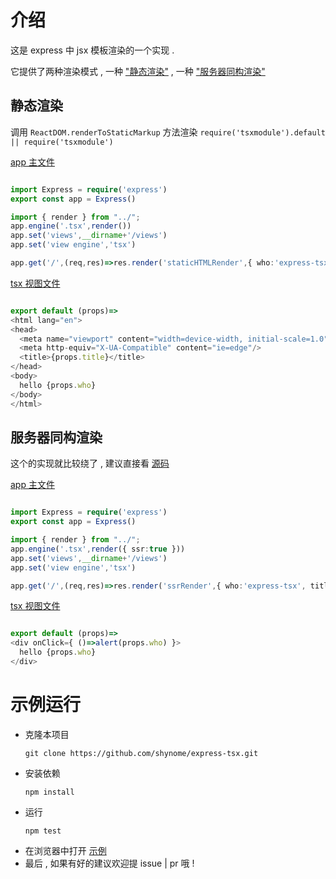 
# 介绍
这是 express 中 jsx 模板渲染的一个实现 .

它提供了两种渲染模式 , 一种 ["静态渲染"](#静态渲染) , 一种 ["服务器同构渲染"](#服务器同构渲染)

## 静态渲染

调用 `ReactDOM.renderToStaticMarkup` 方法渲染 `require('tsxmodule').default || require('tsxmodule')`

[app 主文件](./example/staticHTMLRender.ts)
```typescript

import Express = require('express')
export const app = Express()

import { render } from "../";
app.engine('.tsx',render())
app.set('views',__dirname+'/views')
app.set('view engine','tsx')

app.get('/',(req,res)=>res.render('staticHTMLRender',{ who:'express-tsx', title:'express-tsx' }))
```
[tsx 视图文件](./example/views/staticHTMLRender.tsx)
```typescript react

export default (props)=>
<html lang="en">
<head>
  <meta name="viewport" content="width=device-width, initial-scale=1.0"/>
  <meta http-equiv="X-UA-Compatible" content="ie=edge"/>
  <title>{props.title}</title>
</head>
<body>
  hello {props.who}
</body>
</html>
```

## 服务器同构渲染

这个的实现就比较绕了 , 建议直接看 [源码](./src)

[app 主文件](./example/ssrRender.ts)
```typescript

import Express = require('express')
export const app = Express()

import { render } from "../";
app.engine('.tsx',render({ ssr:true }))
app.set('views',__dirname+'/views')
app.set('view engine','tsx')

app.get('/',(req,res)=>res.render('ssrRender',{ who:'express-tsx', title:'express-tsx' }))
```
[tsx 视图文件](./example/views/ssrRender.tsx)
```typescript react

export default (props)=>
<div onClick={ ()=>alert(props.who) }>
  hello {props.who}
</div>
```
# 示例运行
- 克隆本项目
  ```shell
  git clone https://github.com/shynome/express-tsx.git
  ```
- 安装依赖
  ```shell 
  npm install
  ```
- 运行
  ```shell
  npm test
  ```
- 在浏览器中打开 [示例](http://localhost:3000/)
-  最后 , 如果有好的建议欢迎提 issue | pr 哦 !